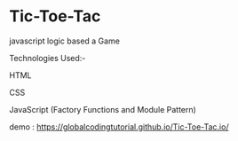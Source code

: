 # Tic-Toe-Tac

javascript logic based a Game


Technologies Used:-

HTML

CSS

JavaScript (Factory Functions and Module Pattern)

demo : https://globalcodingtutorial.github.io/Tic-Toe-Tac.io/



